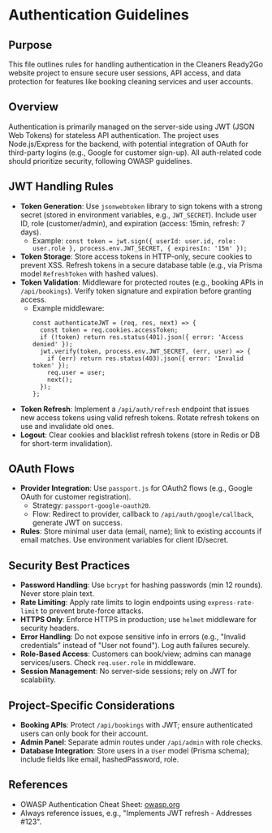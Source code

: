 # Authentication Guidelines

## Purpose
This file outlines rules for handling authentication in the Cleaners Ready2Go website project to ensure secure user sessions, API access, and data protection for features like booking cleaning services and user accounts.

## Overview
Authentication is primarily managed on the server-side using JWT (JSON Web Tokens) for stateless API authentication. The project uses Node.js/Express for the backend, with potential integration of OAuth for third-party logins (e.g., Google for customer sign-up). All auth-related code should prioritize security, following OWASP guidelines.

## JWT Handling Rules
- **Token Generation**: Use `jsonwebtoken` library to sign tokens with a strong secret (stored in environment variables, e.g., `JWT_SECRET`). Include user ID, role (customer/admin), and expiration (access: 15min, refresh: 7 days).
  - Example: `const token = jwt.sign({ userId: user.id, role: user.role }, process.env.JWT_SECRET, { expiresIn: '15m' });`
- **Token Storage**: Store access tokens in HTTP-only, secure cookies to prevent XSS. Refresh tokens in a secure database table (e.g., via Prisma model `RefreshToken` with hashed values).
- **Token Validation**: Middleware for protected routes (e.g., booking APIs in `/api/bookings`). Verify token signature and expiration before granting access.
  - Example middleware:
    ```
    const authenticateJWT = (req, res, next) => {
      const token = req.cookies.accessToken;
      if (!token) return res.status(401).json({ error: 'Access denied' });
      jwt.verify(token, process.env.JWT_SECRET, (err, user) => {
        if (err) return res.status(403).json({ error: 'Invalid token' });
        req.user = user;
        next();
      });
    };
    ```
- **Token Refresh**: Implement a `/api/auth/refresh` endpoint that issues new access tokens using valid refresh tokens. Rotate refresh tokens on use and invalidate old ones.
- **Logout**: Clear cookies and blacklist refresh tokens (store in Redis or DB for short-term invalidation).

## OAuth Flows
- **Provider Integration**: Use `passport.js` for OAuth2 flows (e.g., Google OAuth for customer registration).
  - Strategy: `passport-google-oauth20`.
  - Flow: Redirect to provider, callback to `/api/auth/google/callback`, generate JWT on success.
- **Rules**: Store minimal user data (email, name); link to existing accounts if email matches. Use environment variables for client ID/secret.

## Security Best Practices
- **Password Handling**: Use `bcrypt` for hashing passwords (min 12 rounds). Never store plain text.
- **Rate Limiting**: Apply rate limits to login endpoints using `express-rate-limit` to prevent brute-force attacks.
- **HTTPS Only**: Enforce HTTPS in production; use `helmet` middleware for security headers.
- **Error Handling**: Do not expose sensitive info in errors (e.g., "Invalid credentials" instead of "User not found"). Log auth failures securely.
- **Role-Based Access**: Customers can book/view; admins can manage services/users. Check `req.user.role` in middleware.
- **Session Management**: No server-side sessions; rely on JWT for scalability.

## Project-Specific Considerations
- **Booking APIs**: Protect `/api/bookings` with JWT; ensure authenticated users can only book for their account.
- **Admin Panel**: Separate admin routes under `/api/admin` with role checks.
- **Database Integration**: Store users in a `User` model (Prisma schema); include fields like email, hashedPassword, role.

## References
- OWASP Authentication Cheat Sheet: [owasp.org](https://cheatsheetseries.owasp.org/cheatsheets/Authentication_Cheat_Sheet.html)
- Always reference issues, e.g., "Implements JWT refresh - Addresses #123".